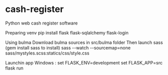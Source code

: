 # cash-register
Python web cash register software

Preparing venv
pip install flask flask-sqlalchemy flask-login

Using bulma
Download bulma sources in src/bulma folder
Then launch sass (gem install sass to install)
sass --watch --sourcemap=none sass/mystyles.scss:statics/css/style.css

Launchin app
Windows : 
set FLASK_ENV=development
set FLASK_APP=src
flask run